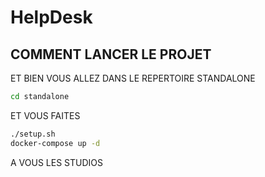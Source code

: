 # HelpDesk

## COMMENT LANCER LE PROJET

ET BIEN VOUS ALLEZ DANS LE REPERTOIRE STANDALONE

```bash 
cd standalone
```

ET VOUS FAITES
```bash
./setup.sh
docker-compose up -d
```

A VOUS LES STUDIOS
